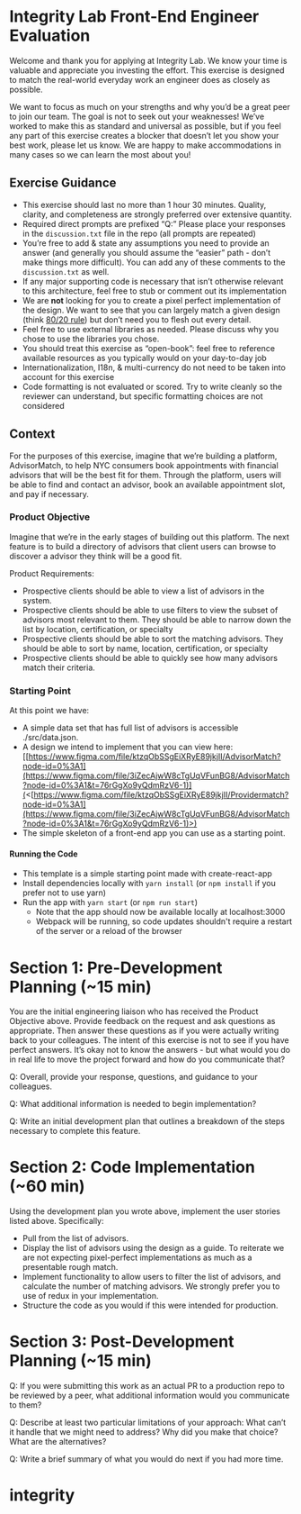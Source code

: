 # Integrity Lab Front-End Engineer Evaluation

Welcome and thank you for applying at Integrity Lab. We know your time is valuable and appreciate you investing the effort. This exercise is designed to match the real-world everyday work an engineer does as closely as possible.

We want to focus as much on your strengths and why you’d be a great peer to join our team. The goal is not to seek out your weaknesses! We’ve worked to make this as standard and universal as possible, but if you feel any part of this exercise creates a blocker that doesn’t let you show your best work, please let us know. We are happy to make accommodations in many cases so we can learn the most about you!

## Exercise Guidance

- This exercise should last no more than 1 hour 30 minutes. Quality, clarity, and completeness are strongly preferred over extensive quantity.
- Required direct prompts are prefixed “Q:” Please place your responses in the `discussion.txt` file in the repo (all prompts are repeated)
- You’re free to add & state any assumptions you need to provide an answer (and generally you should assume the “easier” path - don’t make things more difficult). You can add any of these comments to the `discussion.txt` as well.
- If any major supporting code is necessary that isn’t otherwise relevant to this architecture, feel free to stub or comment out its implementation
- We are **not** looking for you to create a pixel perfect implementation of the design. We want to see that you can largely match a given design (think [80/20 rule](https://en.wikipedia.org/wiki/Pareto_principle)) but don’t need you to flesh out every detail.
- Feel free to use external libraries as needed. Please discuss why you chose to use the libraries you chose.
- You should treat this exercise as “open-book”: feel free to reference available resources as you typically would on your day-to-day job
- Internationalization, I18n, & multi-currency do not need to be taken into account for this exercise
- Code formatting is not evaluated or scored. Try to write cleanly so the reviewer can understand, but specific formatting choices are not considered

## Context

For the purposes of this exercise, imagine that we’re building a platform, AdvisorMatch, to help NYC consumers book appointments with financial advisors that will be the best fit for them. Through the platform, users will be able to find and contact an advisor, book an available appointment slot, and pay if necessary.

### Product Objective

Imagine that we’re in the early stages of building out this platform. The next feature is to build a directory of advisors that client users can browse to discover a advisor they think will be a good fit.

Product Requirements:

- Prospective clients should be able to view a list of advisors in the system.
- Prospective clients should be able to use filters to view the subset of advisors most relevant to them. They should be able to narrow down the list by location, certification, or specialty
- Prospective clients should be able to sort the matching advisors. They should be able to sort by name, location, certification, or specialty
- Prospective clients should be able to quickly see how many advisors match their criteria.

### Starting Point

At this point we have:

- A simple data set that has full list of advisors is accessible ./src/data.json.
- A design we intend to implement that you can view here: [[https://www.figma.com/file/ktzqObSSgEiXRyE89jkjII/AdvisorMatch?node-id=0%3A1](https://www.figma.com/file/3iZecAjwW8cTgUqVFunBG8/AdvisorMatch?node-id=0%3A1&t=76rGgXo9yQdmRzV6-1)](<[https://www.figma.com/file/ktzqObSSgEiXRyE89jkjII/Providermatch?node-id=0%3A1](https://www.figma.com/file/3iZecAjwW8cTgUqVFunBG8/AdvisorMatch?node-id=0%3A1&t=76rGgXo9yQdmRzV6-1)>)
- The simple skeleton of a front-end app you can use as a starting point.

#### Running the Code

- This template is a simple starting point made with create-react-app
- Install dependencies locally with `yarn install` (or `npm install` if you prefer not to use yarn)
- Run the app with `yarn start` (or `npm run start`)
  - Note that the app should now be available locally at localhost:3000
  - Webpack will be running, so code updates shouldn't require a restart of the server or a reload of the browser

# Section 1: Pre-Development Planning (~15 min)

You are the initial engineering liaison who has received the Product Objective above. Provide feedback on the request and ask questions as appropriate. Then answer these questions as if you were actually writing back to your colleagues. The intent of this exercise is not to see if you have perfect answers. It’s okay not to know the answers - but what would you do in real life to move the project forward and how do you communicate that?

Q: Overall, provide your response, questions, and guidance to your colleagues.

Q: What additional information is needed to begin implementation?

Q: Write an initial development plan that outlines a breakdown of the steps necessary to complete this feature.

# Section 2: Code Implementation (~60 min)

Using the development plan you wrote above, implement the user stories listed above. Specifically:

- Pull from the list of advisors.
- Display the list of advisors using the design as a guide. To reiterate we are not expecting pixel-perfect implementations as much as a presentable rough match.
- Implement functionality to allow users to filter the list of advisors, and calculate the number of matching advisors. We strongly prefer you to use of redux in your implementation.
- Structure the code as you would if this were intended for production.

# Section 3: Post-Development Planning (~15 min)

Q: If you were submitting this work as an actual PR to a production repo to be reviewed by a peer, what additional information would you communicate to them?

Q: Describe at least two particular limitations of your approach: What can’t it handle that we might need to address? Why did you make that choice? What are the alternatives?

Q: Write a brief summary of what you would do next if you had more time.
# integrity
